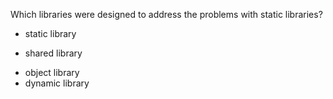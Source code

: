 Which libraries were designed to address the problems with static libraries?
* static library
+ shared library 
* object library 
* dynamic library

